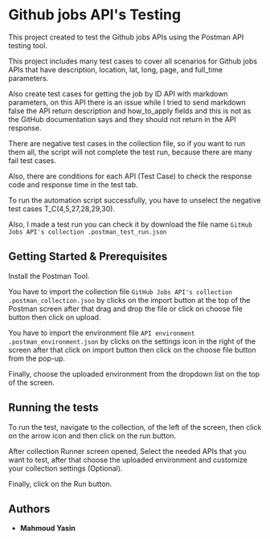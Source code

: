 # Github jobs API's Testing

This project created to test the Github jobs APIs using the Postman API testing tool.

This project includes many test cases to cover all scenarios for Github jobs APIs that have description, location, lat, long, page, and full_time parameters. 

Also create test cases for getting the job by ID API with markdown parameters, on this API there is an issue while I tried to send markdown false the API return description and how_to_apply fields and this is not as the GitHub documentation says and they should not return in the API response.


There are negative test cases in the collection file, so if you want to run them all, the script will not complete the test run, because there are many fail test cases.

Also, there are conditions for each API (Test Case) to check the response code and response time in the test tab.

To run the automation script successfully, you have to unselect the negative test cases T_C(4,5,27,28,29,30).

Also, I made a test run you can check it by download the file name ```GitHub Jobs API's collection .postman_test_run.json```

## Getting Started & Prerequisites

Install the Postman Tool.

You have to import the collection file ```GitHub Jobs API's collection .postman_collection.json``` by clicks on the import button at the top of the Postman screen after that drag and drop the file or click on choose file button then click on upload.

You have to import the environment file ```API environment .postman_environment.json``` by clicks on the settings icon in the right of the screen after that click on import button then click on the choose file button from the pop-up.

Finally, choose the uploaded environment from the dropdown list on the top of the screen.

## Running the tests

To run the test, navigate to the collection, of the left of the screen, then click on the arrow icon and then click on the run button.

After collection Runner screen opened, Select the needed APIs that you want to test, after that choose the uploaded environment and customize your collection settings (Optional).

Finally, click on the Run button.

## Authors

* **Mahmoud Yasin** 
